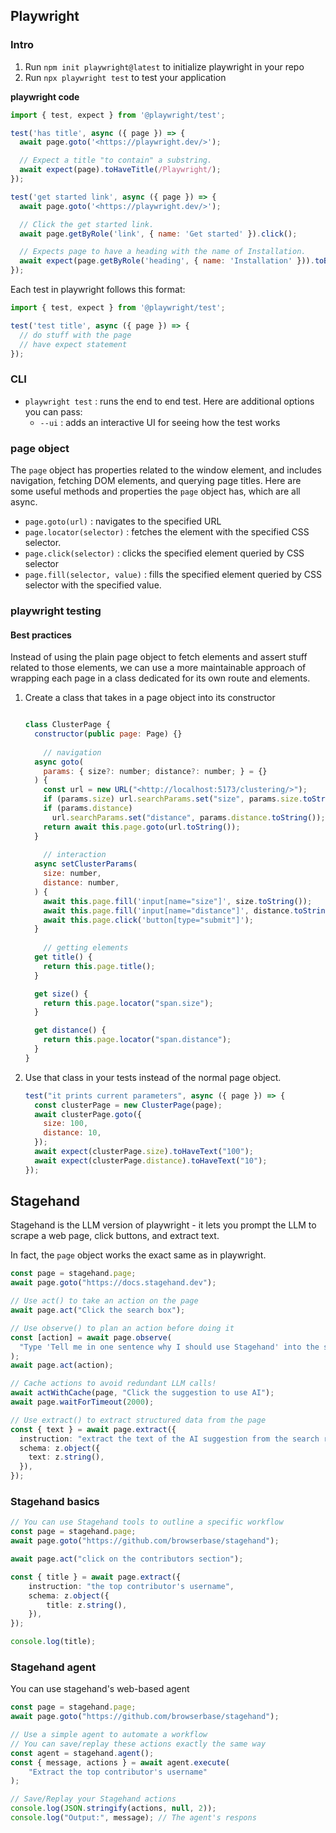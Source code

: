 
## Playwright

### Intro

1. Run `npm init playwright@latest` to initialize playwright in your repo
2. Run `npx playwright test` to test your application

**playwright code**

```jsx
import { test, expect } from '@playwright/test';

test('has title', async ({ page }) => {
  await page.goto('<https://playwright.dev/>');

  // Expect a title "to contain" a substring.
  await expect(page).toHaveTitle(/Playwright/);
});

test('get started link', async ({ page }) => {
  await page.goto('<https://playwright.dev/>');

  // Click the get started link.
  await page.getByRole('link', { name: 'Get started' }).click();

  // Expects page to have a heading with the name of Installation.
  await expect(page.getByRole('heading', { name: 'Installation' })).toBeVisible();
});
```

Each test in playwright follows this format:

```jsx
import { test, expect } from '@playwright/test';

test('test title', async ({ page }) => {
  // do stuff with the page
  // have expect statement
});
```

### CLI

- `playwright test` : runs the end to end test. Here are additional options you can pass:
    - `--ui` : adds an interactive UI for seeing how the test works

### **page object**

The `page` object has properties related to the window element, and includes navigation, fetching DOM elements, and querying page titles. Here are some useful methods and properties the `page` object has, which are all async.

- `page.goto(url)` : navigates to the specified URL
- `page.locator(selector)` : fetches the element with the specified CSS selector.
- `page.click(selector)` : clicks the specified element queried by CSS selector
- `page.fill(selector, value)` : fills the specified element queried by CSS selector with the specified value.

### playwright testing

#### Best practices

Instead of using the plain page object to fetch elements and assert stuff related to those elements, we can use a more maintainable approach of wrapping each page in a class dedicated for its own route and elements.

1. Create a class that takes in a page object into its constructor
    
    ```jsx
    
    class ClusterPage {
      constructor(public page: Page) {}
    	
    	// navigation
      async goto(
        params: { size?: number; distance?: number; } = {}
      ) {
        const url = new URL("<http://localhost:5173/clustering/>");
        if (params.size) url.searchParams.set("size", params.size.toString());
        if (params.distance)
          url.searchParams.set("distance", params.distance.toString());
        return await this.page.goto(url.toString());
      }
    	
    	// interaction
      async setClusterParams(
        size: number,
        distance: number,
      ) {
        await this.page.fill('input[name="size"]', size.toString());
        await this.page.fill('input[name="distance"]', distance.toString());
        await this.page.click('button[type="submit"]');
      }
    	
    	// getting elements
      get title() {
        return this.page.title();
      }
    
      get size() {
        return this.page.locator("span.size");
      }
    
      get distance() {
        return this.page.locator("span.distance");
      }
    }
    ```
    
2. Use that class in your tests instead of the normal page object.
    
    ```jsx
    test("it prints current parameters", async ({ page }) => {
      const clusterPage = new ClusterPage(page);
      await clusterPage.goto({
        size: 100,
        distance: 10,
      });
      await expect(clusterPage.size).toHaveText("100");
      await expect(clusterPage.distance).toHaveText("10");
    });
    ```

## Stagehand

Stagehand is the LLM version of playwright - it lets you prompt the LLM to scrape a web page, click buttons, and extract text.

In fact, the `page` object works the exact same as in playwright.

```ts
const page = stagehand.page;
await page.goto("https://docs.stagehand.dev");

// Use act() to take an action on the page
await page.act("Click the search box");

// Use observe() to plan an action before doing it
const [action] = await page.observe(
  "Type 'Tell me in one sentence why I should use Stagehand' into the search box"
);
await page.act(action);

// Cache actions to avoid redundant LLM calls!
await actWithCache(page, "Click the suggestion to use AI");
await page.waitForTimeout(2000);

// Use extract() to extract structured data from the page
const { text } = await page.extract({
  instruction: "extract the text of the AI suggestion from the search results",
  schema: z.object({
    text: z.string(),
  }),
});
```

### Stagehand basics

```ts
// You can use Stagehand tools to outline a specific workflow
const page = stagehand.page;
await page.goto("https://github.com/browserbase/stagehand");

await page.act("click on the contributors section");

const { title } = await page.extract({
	instruction: "the top contributor's username",
	schema: z.object({
		title: z.string(),
	}),
});

console.log(title);
```

### Stagehand agent

You can use stagehand's web-based agent

```ts
const page = stagehand.page;
await page.goto("https://github.com/browserbase/stagehand");

// Use a simple agent to automate a workflow
// You can save/replay these actions exactly the same way
const agent = stagehand.agent();
const { message, actions } = await agent.execute(
	"Extract the top contributor's username"
);

// Save/Replay your Stagehand actions
console.log(JSON.stringify(actions, null, 2));
console.log("Output:", message); // The agent's respons
```